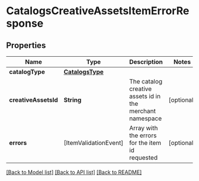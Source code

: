 # CatalogsCreativeAssetsItemErrorResponse

## Properties
Name | Type | Description | Notes
------------ | ------------- | ------------- | -------------
**catalogType** | [**CatalogsType**](CatalogsType.md) |  | 
**creativeAssetsId** | **String** | The catalog creative assets id in the merchant namespace | [optional] 
**errors** | [ItemValidationEvent] | Array with the errors for the item id requested | [optional] 

[[Back to Model list]](../README.md#documentation-for-models) [[Back to API list]](../README.md#documentation-for-api-endpoints) [[Back to README]](../README.md)


